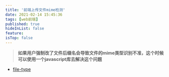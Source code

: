 ```yaml
---
title: '前端上传文件mime检测'
date: 2021-02-14 15:45:36
tags: [web前端]
published: true
hideInList: false
feature: 
isTop: false
---
```

> **如果用户强制改了文件后缀名会导致文件的mime类型识别不准，这个时候可以使用一个javascript库去解决这个问题**

- [file-type]( https://github.com/sindresorhus/file-type)